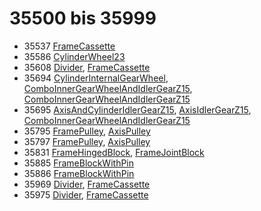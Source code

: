 # 35500 bis 35999
- 35537 [FrameCassette](Elements/FrameCassette.md)
- 35586 [CylinderWheel23](Elements/CylinderWheel23.md)
- 35608 [Divider](ModelBase/Divider.md), [FrameCassette](Elements/FrameCassette.md)
- 35694 [CylinderInternalGearWheel](Elements/CylinderInternalGearWheel.md), [ComboInnerGearWheelAndIdlerGearZ15](Elements/ComboInnerGearWheelAndIdlerGearZ15.md), [ComboInnerGearWheelAndIdlerGearZ15](Elements/ComboInnerGearWheelAndIdlerGearZ15.md)
- 35695 [AxisAndCylinderIdlerGearZ15](Elements/AxisAndCylinderIdlerGearZ15.md), [AxisIdlerGearZ15](Elements/AxisIdlerGearZ15.md), [ComboInnerGearWheelAndIdlerGearZ15](Elements/ComboInnerGearWheelAndIdlerGearZ15.md)
- 35795 [FramePulley](Elements/FramePulley.md), [AxisPulley](Elements/AxisPulley.md)
- 35797 [FramePulley](Elements/FramePulley.md), [AxisPulley](Elements/AxisPulley.md)
- 35831 [FrameHingedBlock](Elements/FrameHingedBlock.md), [FrameJointBlock](Elements/FrameJointBlock.md)
- 35885 [FrameBlockWithPin](Elements/FrameBlockWithPin.md)
- 35886 [FrameBlockWithPin](Elements/FrameBlockWithPin.md)
- 35969 [Divider](ModelBase/Divider.md), [FrameCassette](Elements/FrameCassette.md)
- 35975 [Divider](ModelBase/Divider.md), [FrameCassette](Elements/FrameCassette.md)

